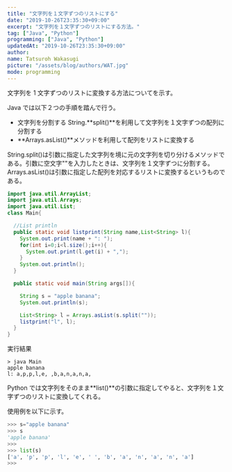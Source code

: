 ```yaml
---
title: "文字列を１文字ずつのリストにする"
date: "2019-10-26T23:35:30+09:00"
excerpt: "文字列を１文字ずつのリストにする方法。"
tag: ["Java", "Python"]
programming: ["Java", "Python"]
updatedAt: "2019-10-26T23:35:30+09:00"
author:
name: Tatsuroh Wakasugi
picture: "/assets/blog/authors/WAT.jpg"
mode: programming
---
```


文字列を 1 文字ずつのリストに変換する方法についてを示す。

<div class="note_content_by_programming_language" id="note_content_Java">

Java では以下２つの手順を踏んで行う。

- 文字列を分割する String.**split()**を利用して文字列を１文字ずつの配列に分割する
- **Arrays.asList()**メソッドを利用して配列をリストに変換する

String.split()は引数に指定した文字列を境に元の文字列を切り分けるメソッドである。引数に空文字""を入力したときは、文字列を１文字ずつに分割する。  
Arrays.asList()は引数に指定した配列を対応するリストに変換するというものである。

```java
import java.util.ArrayList;
import java.util.Arrays;
import java.util.List;
class Main{

  //List println
  public static void listprint(String name,List<String> l){
    System.out.print(name + ": ");
    for(int i=0;i<l.size();i++){
      System.out.print(l.get(i) + ",");
    }
    System.out.println();
  }

  public static void main(String args[]){

    String s = "apple banana";
    System.out.println(s);

    List<String> l = Arrays.asList(s.split(""));
    listprint("l", l);
  }
}
```

実行結果

```
> java Main
apple banana
l: a,p,p,l,e, ,b,a,n,a,n,a,
```

</div>
<div class="note_content_by_programming_language" id="note_content_Python">

Python では文字列をそのまま**list()**の引数に指定してやると、文字列を１文字ずつのリストに変換してくれる。

使用例を以下に示す。

```python
>>> s="apple banana"
>>> s
'apple banana'
>>>
>>> list(s)
['a', 'p', 'p', 'l', 'e', ' ', 'b', 'a', 'n', 'a', 'n', 'a']
>>>
```

</div>
